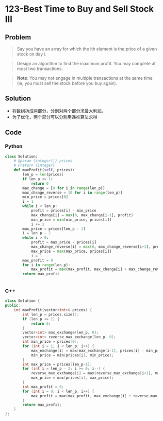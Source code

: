 # 123-Best Time to Buy and Sell Stock III

## Problem

> Say you have an array for which the ith element is the price of a given stock on day i.

> Design an algorithm to find the maximum profit. You may complete at most two transactions.

> **Note**:
You may not engage in multiple transactions at the same time (ie, you must sell the stock before you buy again).

## Solution

- 将数组拆成两部分，分别对两个部分求最大利润。
- 为了优化，两个部分可以分别用递推算法求得

## Code

### Python

```python
class Solution:
    # @param {integer[]} prices
    # @return {integer}
    def maxProfit(self, prices):
        len_p = len(prices)
        if len_p <= 1:
            return 0
        max_change = [0 for i in range(len_p)]
        max_change_reverse = [0 for i in range(len_p)]
        min_price = prices[0]
        i = 1
        while i < len_p:
            profit = prices[i] - min_price
            max_change[i] = max(0, max_change[i-1], profit)
            min_price = min(min_price, prices[i])
            i += 1
        max_price = prices[len_p - 1]
        i = len_p - 2
        while i > 0:
            profit = max_price - prices[i]
            max_change_reverse[i] = max(0, max_change_reverse[i+1], profit)
            max_price = max(max_price, prices[i])
            i-= 1
        max_profit = 0
        for i in range(len_p):
            max_profit = max(max_profit, max_change[i] + max_change_reverse[i])
        return max_profit
        
```

### C++

```cpp
class Solution {
public:
    int maxProfit(vector<int>& prices) {
        int len_p = prices.size();
        if (len_p <= 1) {
            return 0;
        }
        vector<int> max_exchange(len_p, 0);
        vector<int> reverse_max_exchange(len_p, 0);
        int min_price = prices[0];
        for (int i = 1; i < len_p; i++) {
            max_exchange[i] = max(max_exchange[i-1], prices[i] - min_price);
            min_price = min(prices[i], min_price);
        }
        int max_price = prices[len_p-1];
        for (int i = len_p - 2; i >= 0; i--) {
            reverse_max_exchange[i] = max(reverse_max_exchange[i+1], max_price - prices[i]);
            max_price = max(prices[i], max_price);
        }
        int max_profit = 0;
        for (int i = 0; i < len_p; i++) {
            max_profit = max(max_profit, max_exchange[i] + reverse_max_exchange[i]);
        }
        return max_profit;
    }
};
```